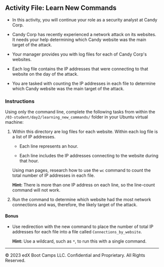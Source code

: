 ## Activity File: Learn New Commands

- In this activity, you will continue your role as a security analyst at Candy Corp. 

- Candy Corp has recently experienced a network attack on its websites. It needs your help determining which Candy website was the main target of the attack.

- Your manager provides you with log files for each of Candy Corp's websites. 

- Each log file contains the IP addresses that were connecting to that website on the day of the attack.

- You are tasked with counting the IP addresses in each file to determine which Candy website was the main target of the attack.

### Instructions

Using only the command line, complete the following tasks from within the `/03-student/day2/learning_new_commands/` folder in your Ubuntu virtual machine:
  
  1.  Within this directory are log files for each website. Within each log file is a list of IP addresses.  

      - Each line represents an hour.

      - Each line includes the IP addresses connecting to the website during that hour.

       Using man pages, research how to use the `wc` command to count the total number of IP addresses in each file.

      **Hint:** There is more than one IP address on each line, so the line-count command will not work.

  2.  Run the command to determine which website had the most network connections and was, therefore, the likely target of the attack. 
  
#### Bonus
  
-  Use redirection with the new command to place the number of total IP addresses for each file into a file called `Connections_by_website`.

    **Hint:** Use a wildcard, such as `*`, to run this with a single command.

---

&copy; 2023 edX Boot Camps LLC. Confidential and Proprietary. All Rights Reserved.
